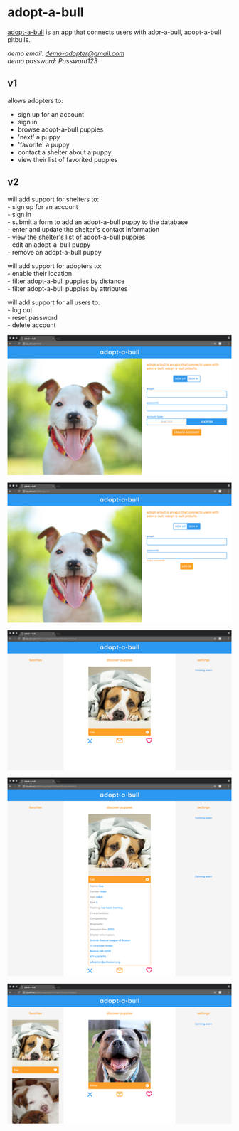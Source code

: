 # adopt-a-bull

  [adopt-a-bull](https://adopt-a-bull.herokuapp.com/) is an app that connects users with ador-a-bull, adopt-a-bull pitbulls. 

  *demo email: demo-adopter@gmail.com*  
  *demo password: Password123*  

  ## v1

  allows adopters to:  
   - sign up for an account  
   - sign in  
   - browse adopt-a-bull puppies  
   - 'next' a puppy  
   - 'favorite' a puppy  
   - contact a shelter about a puppy  
   - view their list of favorited puppies  
  

  ## v2

  will add support for shelters to:  
   	- sign up for an account  
   	- sign in  
   	- submit a form to add an adopt-a-bull puppy to the database  
   	- enter and update the shelter's contact information  
   	- view the shelter's list of adopt-a-bull puppies  
   	- edit an adopt-a-bull puppy  
   	- remove an adopt-a-bull puppy  
   
   will add support for adopters to:  
   	- enable their location  
   	- filter adopt-a-bull puppies by distance  
   	- filter adopt-a-bull puppies by attributes  
   
   will add support for all users to:  
   	- log out  
   	- reset password  
   	- delete account  


  ![Sign up](adopt-a-bull_sign-up.png)

  ![Sign in](adopt-a-bull_sign-in.png)

  ![Main](adopt-a-bull_main.png)

  ![Expanded](adopt-a-bull_main-expanded.png)

  ![Favorites](adopt-a-bull_main-favorites.png)
